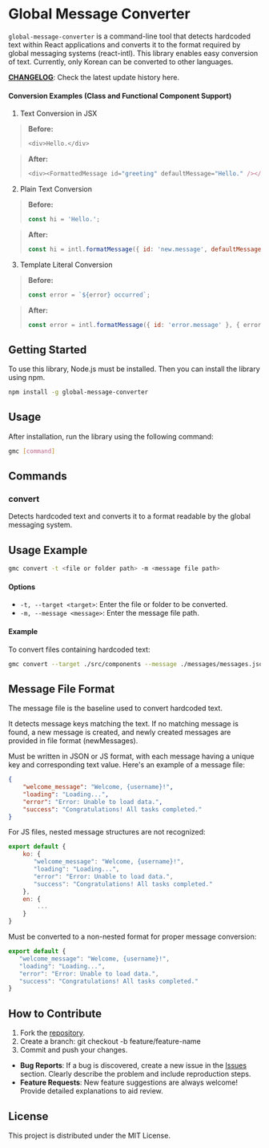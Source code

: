 # Global Message Converter
`global-message-converter` is a command-line tool that detects hardcoded text within React applications and converts it to the format required by global messaging systems (react-intl). This library enables easy conversion of text.
Currently, only Korean can be converted to other languages.

**[CHANGELOG](./CHANGELOG.md)**: Check the latest update history here.

#### Conversion Examples (Class and Functional Component Support)
1. Text Conversion in JSX

> **Before:**
> ```javascript
> <div>Hello.</div>
> ```

> **After:**
> ```javascript
> <div><FormattedMessage id="greeting" defaultMessage="Hello." /></div>
> ```

2. Plain Text Conversion
> **Before:**
> ```javascript
> const hi = 'Hello.';
> ```

> **After:**
> ```javascript
> const hi = intl.formatMessage({ id: 'new.message', defaultMessage: 'Hello.' });
> ```

3. Template Literal Conversion
> **Before:**
> ```javascript
> const error = `${error} occurred`;
> ```

> **After:**
> ```javascript
> const error = intl.formatMessage({ id: 'error.message' }, { error });
> ```

## Getting Started
To use this library, Node.js must be installed. Then you can install the library using npm.
```bash
npm install -g global-message-converter
```

## Usage
After installation, run the library using the following command:
```bash
gmc [command]
```

## Commands
### convert
Detects hardcoded text and converts it to a format readable by the global messaging system.

## Usage Example
```bash
gmc convert -t <file or folder path> -m <message file path>
```

#### Options
- `-t, --target <target>`: Enter the file or folder to be converted.
- `-m, --message <message>`: Enter the message file path.

#### Example
To convert files containing hardcoded text:
```bash
gmc convert --target ./src/components --message ./messages/messages.json
```

## Message File Format
The message file is the baseline used to convert hardcoded text.

It detects message keys matching the text. If no matching message is found, a new message is created, and newly created messages are provided in file format (newMessages).

Must be written in JSON or JS format, with each message having a unique key and corresponding text value.
Here's an example of a message file:
```json
{
    "welcome_message": "Welcome, {username}!",
    "loading": "Loading...",
    "error": "Error: Unable to load data.",
    "success": "Congratulations! All tasks completed."
}
```

For JS files, nested message structures are not recognized:
```javascript
export default {
    ko: {
       "welcome_message": "Welcome, {username}!",
       "loading": "Loading...",
       "error": "Error: Unable to load data.",
       "success": "Congratulations! All tasks completed."
    },
    en: {
        ...
    }
}
```

Must be converted to a non-nested format for proper message conversion:
```javascript
export default {
   "welcome_message": "Welcome, {username}!",
   "loading": "Loading...",
   "error": "Error: Unable to load data.",
   "success": "Congratulations! All tasks completed."
}
```

## How to Contribute
1. Fork the [repository](https://github.com/kimjunyoung90/global-message-converter.git).
2. Create a branch:
   git checkout -b feature/feature-name
3. Commit and push your changes.

- **Bug Reports**: If a bug is discovered, create a new issue in the [Issues](https://github.com/kimjunyoung90/global-message-converter/issues) section. Clearly describe the problem and include reproduction steps.
- **Feature Requests**: New feature suggestions are always welcome! Provide detailed explanations to aid review.

## License
This project is distributed under the MIT License.